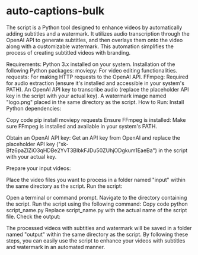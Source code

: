 # auto-captions-bulk
The script is a Python tool designed to enhance videos by automatically adding subtitles and a watermark. It utilizes audio transcription through the OpenAI API to generate subtitles, and then overlays them onto the video along with a customizable watermark. This automation simplifies the process of creating subtitled videos with branding.

Requirements:
Python 3.x installed on your system.
Installation of the following Python packages:
moviepy: For video editing functionalities.
requests: For making HTTP requests to the OpenAI API.
FFmpeg: Required for audio extraction (ensure it's installed and accessible in your system's PATH).
An OpenAI API key to transcribe audio (replace the placeholder API key in the script with your actual key).
A watermark image named "logo.png" placed in the same directory as the script.
How to Run:
Install Python dependencies:

Copy code
pip install moviepy requests
Ensure FFmpeg is installed: Make sure FFmpeg is installed and available in your system's PATH.

Obtain an OpenAI API key: Get an API key from OpenAI and replace the placeholder API key ("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") in the script with your actual key.

Prepare your input videos:

Place the video files you want to process in a folder named "input" within the same directory as the script.
Run the script:

Open a terminal or command prompt.
Navigate to the directory containing the script.
Run the script using the following command:
Copy code
python script_name.py
Replace script_name.py with the actual name of the script file.
Check the output:

The processed videos with subtitles and watermark will be saved in a folder named "output" within the same directory as the script.
By following these steps, you can easily use the script to enhance your videos with subtitles and watermark in an automated manner.
